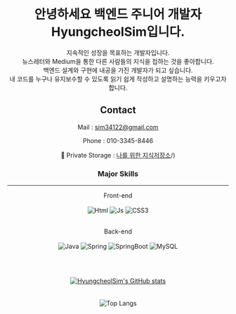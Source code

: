 
<div align="center">
  
# 안녕하세요 백엔드 주니어 개발자 HyungcheolSim입니다.

지속적인 성장을 목표하는 개발자입니다.<br>
뉴스레터와 Medium을 통한 다른 사람들의 지식을 접하는 것을 좋아합니다.<br>
백엔드 설계와 구현에 내공을 가진 개발자가 되고 싶습니다.<br>
내 코드를 누구나 유지보수할 수 있도록 읽기 쉽게 작성하고 설명하는 능력을 키우고자 합니다.<br>

## Contact

Mail : sim34122@gmail.com

Phone : 010-3345-8446

📌 Private Storage : [나를 위한 지식저장소](https://devsim.oopy.io/)/)
<br/>

### Major Skills

---

Front-end <br><br>
<img alt="Html" src ="https://img.shields.io/badge/HTML-E34F26.svg?&style=for-the-badge&logo=HTML5&logoColor=white"/>
<img alt="Js" src ="https://img.shields.io/badge/JavaScript-F7DF1E.svg?&style=for-the-badge&logo=JavaScript&logoColor=white"/>
<img alt="CSS3" src ="https://img.shields.io/badge/CSS-1572B6.svg?&style=for-the-badge&logo=CSS3&logoColor=white"/>
<br><br>

Back-end <br><br>
<img alt="Java" src ="https://img.shields.io/badge/Java-007396.svg?&style=for-the-badge&logo=Java&logoColor=white"/>
<img alt="Spring" src ="https://img.shields.io/badge/Spring-6DB33F.svg?&style=for-the-badge&logo=Spring&logoColor=white"/>
<img alt="SpringBoot" src ="https://img.shields.io/badge/SpringBoot-F80000.svg?&style=for-the-badge&logo=SpringBoot&logoColor=white"/>
<img alt="MySQL" src ="https://img.shields.io/badge/MySQL-4479A1.svg?&style=for-the-badge&logo=MySQL&logoColor=white"/>
<br><br>

<br/>

[![HyungcheolSim's GitHub stats](https://github-readme-stats.vercel.app/api?username=HyungcheolSim)](https://github.com/anuraghazra/github-readme-stats)
<br/>
<br/>
<br/>
![Top Langs](https://github-readme-stats.vercel.app/api/top-langs/?username=HyungcheolSim&layout=compact&theme=dark) 




</div> 
